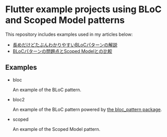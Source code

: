 # Flutter example projects using BLoC and Scoped Model patterns

This repository includes examples used in my articles below:

* [長めだけどたぶんわかりやすいBLoCパターンの解説](https://qiita.com/kabochapo/items/8738223894fb74f952d3)
* [BLoCパターンの問題点とScoped Modelとの比較](https://qiita.com/kabochapo/items/2b992cc00e9f464c1ea9)


## Examples

* bloc

  An example of the BLoC pattern.

* bloc2

  An example of the BLoC pattern powered by [the bloc_pattern package](https://pub.dartlang.org/packages/bloc_provider).

* scoped

  An example of the Scoped Model pattern.
